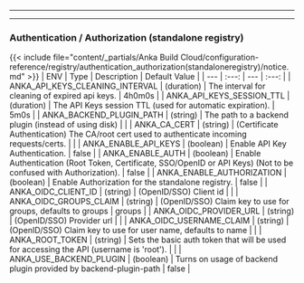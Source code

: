 
---
---
### Authentication / Authorization (standalone registry)
{{< include file="content/_partials/Anka Build Cloud/configuration-reference/registry/authentication_authorization(standaloneregistry)/notice.md" >}}
| ENV | Type | Description | Default Value |
| --- | :---: | --- | :---: |
| ANKA_API_KEYS_CLEANING_INTERVAL | (duration) | The interval for cleaning of expired api keys. | 4h0m0s |
| ANKA_API_KEYS_SESSION_TTL | (duration) | The API Keys session TTL (used for automatic expiration). | 5m0s |
| ANKA_BACKEND_PLUGIN_PATH | (string) | The path to a backend plugin (instead of using disk) |  |
| ANKA_CA_CERT | (string) | (Certificate Authentication) The CA/root cert used to authenticate incoming requests/certs. |  |
| ANKA_ENABLE_API_KEYS | (boolean) | Enable API Key Authentication. | false |
| ANKA_ENABLE_AUTH | (boolean) | Enable Authentication (Root Token, Certificate, SSO/OpenID  or API Keys) (Not to be confused with Authorization). | false |
| ANKA_ENABLE_AUTHORIZATION | (boolean) | Enable Authorization for the standalone registry. | false |
| ANKA_OIDC_CLIENT_ID | (string) | (OpenID/SSO) Client id |  |
| ANKA_OIDC_GROUPS_CLAIM | (string) | (OpenID/SSO) Claim key to use for groups, defaults to groups | groups |
| ANKA_OIDC_PROVIDER_URL | (string) | (OpenID/SSO) Provider url |  |
| ANKA_OIDC_USERNAME_CLAIM | (string) | (OpenID/SSO) Claim key to use for user name, defaults to name |  |
| ANKA_ROOT_TOKEN | (string) | Sets the basic auth token that will be used for accessing the API (username is 'root'). |  |
| ANKA_USE_BACKEND_PLUGIN | (boolean) | Turns on usage of backend plugin provided by backend-plugin-path | false |
